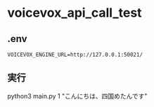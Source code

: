 # voicevox_api_call_test

## .env
```
VOICEVOX_ENGINE_URL=http://127.0.0.1:50021/
```

## 実行

python3 main.py 1 "こんにちは、四国めたんです"

